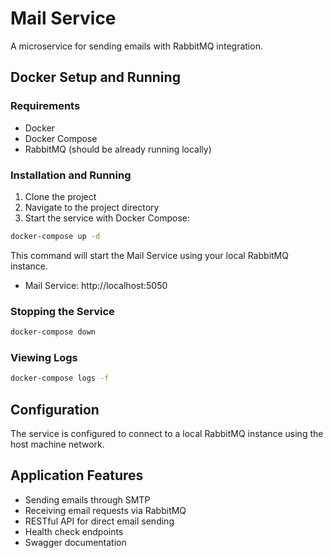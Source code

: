 # Mail Service

A microservice for sending emails with RabbitMQ integration.

## Docker Setup and Running

### Requirements

- Docker
- Docker Compose
- RabbitMQ (should be already running locally)

### Installation and Running

1. Clone the project
2. Navigate to the project directory
3. Start the service with Docker Compose:

```bash
docker-compose up -d
```

This command will start the Mail Service using your local RabbitMQ instance.

- Mail Service: http://localhost:5050

### Stopping the Service

```bash
docker-compose down
```

### Viewing Logs

```bash
docker-compose logs -f
```

## Configuration

The service is configured to connect to a local RabbitMQ instance using the host machine network.

## Application Features

- Sending emails through SMTP
- Receiving email requests via RabbitMQ
- RESTful API for direct email sending
- Health check endpoints
- Swagger documentation 